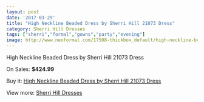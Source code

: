 ```yaml
---
layout: post
date: '2017-03-29'
title: "High Neckline Beaded Dress by Sherri Hill 21073 Dress"
category: Sherri Hill Dresses
tags: ["sherri","formal","gowns","party","evening"]
image: http://www.neoformal.com/17508-thickbox_default/high-neckline-beaded-dress-by-sherri-hill-21073-dress.jpg
---
```

High Neckline Beaded Dress by Sherri Hill 21073 Dress

On Sales: **$424.99**
<a href="https://www.neoformal.com/en/sherri-hill-dresses-2014/5721-high-neckline-beaded-dress-by-sherri-hill-21073-dress.html"><amp-img layout="responsive" width="600" height="600" src="//www.neoformal.com/17508-thickbox_default/high-neckline-beaded-dress-by-sherri-hill-21073-dress.jpg" alt="High Neckline Beaded Dress by Sherri Hill 21073 Dress 0" /></a>
<a href="https://www.neoformal.com/en/sherri-hill-dresses-2014/5721-high-neckline-beaded-dress-by-sherri-hill-21073-dress.html"><amp-img layout="responsive" width="600" height="600" src="//www.neoformal.com/17512-thickbox_default/high-neckline-beaded-dress-by-sherri-hill-21073-dress.jpg" alt="High Neckline Beaded Dress by Sherri Hill 21073 Dress 1" /></a>
<a href="https://www.neoformal.com/en/sherri-hill-dresses-2014/5721-high-neckline-beaded-dress-by-sherri-hill-21073-dress.html"><amp-img layout="responsive" width="600" height="600" src="//www.neoformal.com/17511-thickbox_default/high-neckline-beaded-dress-by-sherri-hill-21073-dress.jpg" alt="High Neckline Beaded Dress by Sherri Hill 21073 Dress 2" /></a>
<a href="https://www.neoformal.com/en/sherri-hill-dresses-2014/5721-high-neckline-beaded-dress-by-sherri-hill-21073-dress.html"><amp-img layout="responsive" width="600" height="600" src="//www.neoformal.com/17510-thickbox_default/high-neckline-beaded-dress-by-sherri-hill-21073-dress.jpg" alt="High Neckline Beaded Dress by Sherri Hill 21073 Dress 3" /></a>
<a href="https://www.neoformal.com/en/sherri-hill-dresses-2014/5721-high-neckline-beaded-dress-by-sherri-hill-21073-dress.html"><amp-img layout="responsive" width="600" height="600" src="//www.neoformal.com/17509-thickbox_default/high-neckline-beaded-dress-by-sherri-hill-21073-dress.jpg" alt="High Neckline Beaded Dress by Sherri Hill 21073 Dress 4" /></a>

Buy it: [High Neckline Beaded Dress by Sherri Hill 21073 Dress](https://www.neoformal.com/en/sherri-hill-dresses-2014/5721-high-neckline-beaded-dress-by-sherri-hill-21073-dress.html "High Neckline Beaded Dress by Sherri Hill 21073 Dress")

View more: [Sherri Hill Dresses](https://www.neoformal.com/en/73-sherri-hill-dresses-2014 "Sherri Hill Dresses")
